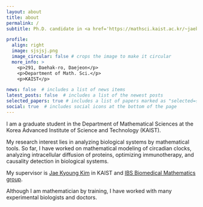 ```yaml
---
layout: about
title: about
permalink: /
subtitle: Ph.D. candidate in <a href='https://mathsci.kaist.ac.kr/~jaekkim/'>KAIST mathbio lab</a> and <a href='https://www.ibs.re.kr/bimag/'>IBS BIMAG</a>.

profile:
  align: right
  image: sjsjsj.png
  image_circular: false # crops the image to make it circular
  more_info: >
    <p>291, Daehak-ro, Daejeon</p>
    <p>Department of Math. Sci.</p>
    <p>KAIST</p>

news: false  # includes a list of news items
latest_posts: false  # includes a list of the newest posts
selected_papers: true # includes a list of papers marked as "selected={true}"
social: true  # includes social icons at the bottom of the page
---
```


I am a graduate student in the Department of Mathematical Sciences at the Korea Advanced Institute of Science and Technology (KAIST). 

My research interest lies in analyzing biological systems by mathematical tools. So far, I have worked on mathematical modeling of circadian clocks, analyzing intracellular diffusion of proteins, optimizing immunotherapy, and causality detection in biological systems.

My supervisor is [Jae Kyoung Kim](https://mathsci.kaist.ac.kr/~jaekkim/) in KAIST and [IBS Biomedical Mathematics group](https://www.ibs.re.kr/bimag/).

Although I am mathematician by training, I have worked with many experimental biologists and doctors.

